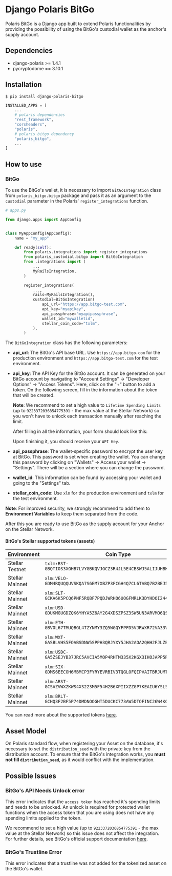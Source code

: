 # Django Polaris BitGo

Polaris BitGo is a Django app built to extend Polaris functionalities by providing the possibility of using the BitGo's custodial wallet as the anchor's supply account.

## Dependencies

- django-polaris >= 1.4.1
- pycryptodome == 3.10.1

## Installation

```shell
$ pip install django-polaris-bitgo
```

```python
INSTALLED_APPS = [
    ...
    # polaris dependencies
    "rest_framework",
    "corsheaders",
    "polaris",
    # polaris bitgo dependency
    "polaris_bitgo",
    ...
]
```

## How to use

### BitGo

To use the BitGo's wallet, it is necessary to import `BitGoIntegration` class from `polaris_bitgo.bitgo` package and pass it as an argument to the `custodial` parameter in the Polaris' `register_integrations` function.

```python
# apps.py

from django.apps import AppConfig


class MyAppConfig(AppConfig):
    name = "my_app"

    def ready(self):
        from polaris.integrations import register_integrations
        from polaris_custodial.bitgo import BitGoIntegration
        from .integrations import (
            ...
            MyRailsIntegration,
        )

        register_integrations(
            ...,
            rails=MyRailsIntegration(),
            custodial=BitGoIntegration(
                api_url="https://app.bitgo-test.com",
                api_key="myapikey",
                api_passphrase="myapipassphrase",
                wallet_id="mywalletid",
                stellar_coin_code="txlm",
            ),
        )
```

The `BitGoIntegration` class has the following parameters:

- **api_url**: The BitGo's API base URL. Use `https://app.bitgo.com` for the production environment and `https://app.bitgo-test.com` for the test environment.
  
- **api_key**: The API Key for the BitGo account. It can be generated on your BitGo account by navigating to "Account Settings" -> "Developer Options" -> "Access Tokens". Here, click on the "+" button to add a token. On the following screen, fill in the information about the token that will be created.
  
   **Note**: We recommend to set a high value to `Lifetime Spending Limits` (up to `9223372036854775391` - the max value at the Stellar Network) so you won't have to unlock each transaction manually after reaching the limit.

    After filling in all the information, your form should look like this:

    Upon finishing it, you should receive your `API Key`.

- **api_passphrase**: The wallet-specific password to encrypt the user key at BitGo. This password is set when creating the wallet. You can change this password by clicking on "Wallets" -> Access your wallet -> "Settings". There will be a section where you can change the password.
  
- **wallet_id**: This information can be found by accessing your wallet and going to the "Settings" tab.
  
- **stellar_coin_code**: Use `xlm` for the production environment and `txlm` for the test environment.

**Note**: For improved security, we strongly recommend to add them to **Environment Variables** to keep them separated from the code.

After this you are ready to use BitGo as the supply account for your Anchor on the Stellar Network.

#### BitGo's Stellar supported tokens (assets)

| Environment     | Coin Type                                                           | Code     | Issuer Website                             |
| --------------- | ------------------------------------------------------------------- | -------- | ------------------------------------------ |
| Stellar Testnet | `txlm:BST-GBQTIOS3XGHB7LVYGBKQVJGCZ3R4JL5E4CBSWJ5ALIJUHBKS6263644L` | **BST**  |
| Stellar Mainnet | `xlm:VELO-GDM4RQUQQUVSKQA7S6EM7XBZP3FCGH4Q7CL6TABQ7B2BEJ5ERARM2M5M` | **VELO** | [velo.org](velo.org)                       |
| Stellar Mainnet | `xlm:SLT-GCKA6K5PCQ6PNF5RQBF7PQDJWRHO6UOGFMRLK3DYHDOI244V47XKQ4GP`  | **SLT**  | [smartlands.io](smartlands.io)             |
| Stellar Mainnet | `xlm:USD-GDUKMGUGDZQK6YHYA5Z6AY2G4XDSZPSZ3SW5UN3ARVMO6QSRDWP5YLEX`  | **USD**  | [anchorusd.com](anchorusd.com)             |
| Stellar Mainnet | `xlm:ETH-GBVOL67TMUQBGL4TZYNMY3ZQ5WGQYFPFD5VJRWXR72VA33VFNL225PL5`  | **ETH**  | [stellarport.io](stellarport.io)           |
| Stellar Mainnet | `xlm:WXT-GASBLVHS5FOABSDNW5SPPH3QRJYXY5JHA2AOA2QHH2FJLZBRXSG4SWXT`  | **WXT**  | [wxt.wirexapp.com](wxt.wirexapp.com)       |
| Stellar Mainnet | `xlm:USDC-GA5ZSEJYB37JRC5AVCIA5MOP4RHTM335X2KGX3IHOJAPP5RE34K4KZVN` | **USDC** | [centre.io](centre.io)                     |
| Stellar Mainnet | `xlm:SIX-GDMS6EECOH6MBMCP3FYRYEVRBIV3TQGLOFQIPVAITBRJUMTI6V7A2X6Z`  | **SIX**  | [six.network](six.network)                 |
| Stellar Mainnet | `xlm:ARST-GCSAZVWXZKWS4XS223M5F54H2B6XPIIXZZGP7KEAIU6YSL5HDRGCI3DG` | **ARST** | [anchors.stablex.org](anchors.stablex.org) |
| Stellar Mainnet | `xlm:BRLT-GCHQ3F2BF5P74DMDNOOGHT5DUCKC773AW5DTOFINC26W4KGYFPYDPRSO` | **BRLT** | [anchors.stablex.org](anchors.stablex.org) |

You can read more about the supported tokens [here](https://api.bitgo.com/docs/#section/Stellar-Tokens).

## Asset Model

On Polaris standard flow, when registering your Asset on the database, it's necessary to set the `distribution_seed` with the private key from the distribution account. To ensure that the BitGo's integration works, you **must not fill `distribution_seed`**, as it would conflict with the implementation.

## Possible Issues

### BitGo's API Needs Unlock error

This error indicates that the `access token` has reached it's spending limits and needs to be unlocked. An unlock is required for protected wallet functions when the access token that you are using does not have any spending limits applied to the token.

We recommend to set a high value (up to `9223372036854775391` - the max value at the Stellar Network) so this issue does not affect the integration. For further details, see BitGo's official support documentation [here](https://bitgo.freshdesk.com/support/solutions/articles/27000051607-how-to-resolve-error-400-needs-unlock-when-trying-to-send-coins-via-the-api).

### BitGo's Trustline Error

This error indicates that a trustline was not added for the tokenized asset on the BitGo's wallet.
